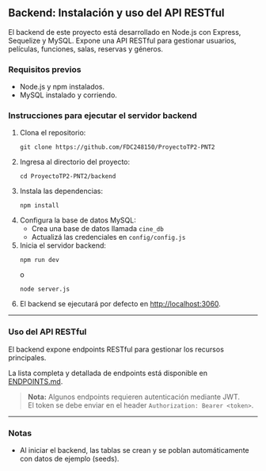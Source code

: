 ## Backend: Instalación y uso del API RESTful

El backend de este proyecto está desarrollado en Node.js con Express, Sequelize y MySQL. Expone una API RESTful para gestionar usuarios, películas, funciones, salas, reservas y géneros.

### Requisitos previos

- Node.js y npm instalados.
- MySQL instalado y corriendo.

### Instrucciones para ejecutar el servidor backend

1. Clona el repositorio:
   ```
   git clone https://github.com/FDC248150/ProyectoTP2-PNT2
   ```
2. Ingresa al directorio del proyecto:
   ```
   cd ProyectoTP2-PNT2/backend
   ```
3. Instala las dependencias:
   ```
   npm install
   ```
4. Configura la base de datos MySQL:
   - Crea una base de datos llamada `cine_db`
   - Actualizá las credenciales en `config/config.js`
5. Inicia el servidor backend:
   ```
   npm run dev
   ```
   o
   ```
   node server.js
   ```
6. El backend se ejecutará por defecto en [http://localhost:3060](http://localhost:3060).

---

### Uso del API RESTful

El backend expone endpoints RESTful para gestionar los recursos principales. 

La lista completa y detallada de endpoints está disponible en [ENDPOINTS.md](./ENDPOINTS.md).

> **Nota:** Algunos endpoints requieren autenticación mediante JWT.  
> El token se debe enviar en el header `Authorization: Bearer <token>`.

---

### Notas

- Al iniciar el backend, las tablas se crean y se poblan automáticamente con datos de ejemplo (seeds).